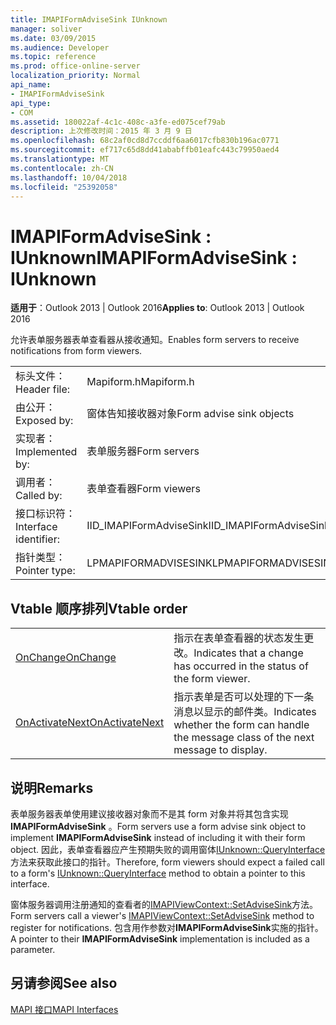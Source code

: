 ```yaml
---
title: IMAPIFormAdviseSink IUnknown
manager: soliver
ms.date: 03/09/2015
ms.audience: Developer
ms.topic: reference
ms.prod: office-online-server
localization_priority: Normal
api_name:
- IMAPIFormAdviseSink
api_type:
- COM
ms.assetid: 180022af-4c1c-408c-a3fe-ed075cef79ab
description: 上次修改时间：2015 年 3 月 9 日
ms.openlocfilehash: 68c2af0cd8d7ccddf6aa6017cfb830b196ac0771
ms.sourcegitcommit: ef717c65d8dd41ababffb01eafc443c79950aed4
ms.translationtype: MT
ms.contentlocale: zh-CN
ms.lasthandoff: 10/04/2018
ms.locfileid: "25392058"
---
```

# <a name="imapiformadvisesink--iunknown"></a><span data-ttu-id="b13a6-103">IMAPIFormAdviseSink : IUnknown</span><span class="sxs-lookup"><span data-stu-id="b13a6-103">IMAPIFormAdviseSink : IUnknown</span></span>

  
  
<span data-ttu-id="b13a6-104">**适用于**：Outlook 2013 | Outlook 2016</span><span class="sxs-lookup"><span data-stu-id="b13a6-104">**Applies to**: Outlook 2013 | Outlook 2016</span></span> 
  
<span data-ttu-id="b13a6-105">允许表单服务器表单查看器从接收通知。</span><span class="sxs-lookup"><span data-stu-id="b13a6-105">Enables form servers to receive notifications from form viewers.</span></span> 
  
|||
|:-----|:-----|
|<span data-ttu-id="b13a6-106">标头文件：</span><span class="sxs-lookup"><span data-stu-id="b13a6-106">Header file:</span></span>  <br/> |<span data-ttu-id="b13a6-107">Mapiform.h</span><span class="sxs-lookup"><span data-stu-id="b13a6-107">Mapiform.h</span></span>  <br/> |
|<span data-ttu-id="b13a6-108">由公开：</span><span class="sxs-lookup"><span data-stu-id="b13a6-108">Exposed by:</span></span>  <br/> |<span data-ttu-id="b13a6-109">窗体告知接收器对象</span><span class="sxs-lookup"><span data-stu-id="b13a6-109">Form advise sink objects</span></span>  <br/> |
|<span data-ttu-id="b13a6-110">实现者：</span><span class="sxs-lookup"><span data-stu-id="b13a6-110">Implemented by:</span></span>  <br/> |<span data-ttu-id="b13a6-111">表单服务器</span><span class="sxs-lookup"><span data-stu-id="b13a6-111">Form servers</span></span>  <br/> |
|<span data-ttu-id="b13a6-112">调用者：</span><span class="sxs-lookup"><span data-stu-id="b13a6-112">Called by:</span></span>  <br/> |<span data-ttu-id="b13a6-113">表单查看器</span><span class="sxs-lookup"><span data-stu-id="b13a6-113">Form viewers</span></span>  <br/> |
|<span data-ttu-id="b13a6-114">接口标识符：</span><span class="sxs-lookup"><span data-stu-id="b13a6-114">Interface identifier:</span></span>  <br/> |<span data-ttu-id="b13a6-115">IID_IMAPIFormAdviseSink</span><span class="sxs-lookup"><span data-stu-id="b13a6-115">IID_IMAPIFormAdviseSink</span></span>  <br/> |
|<span data-ttu-id="b13a6-116">指针类型：</span><span class="sxs-lookup"><span data-stu-id="b13a6-116">Pointer type:</span></span>  <br/> |<span data-ttu-id="b13a6-117">LPMAPIFORMADVISESINK</span><span class="sxs-lookup"><span data-stu-id="b13a6-117">LPMAPIFORMADVISESINK</span></span>  <br/> |
   
## <a name="vtable-order"></a><span data-ttu-id="b13a6-118">Vtable 顺序排列</span><span class="sxs-lookup"><span data-stu-id="b13a6-118">Vtable order</span></span>

|||
|:-----|:-----|
|[<span data-ttu-id="b13a6-119">OnChange</span><span class="sxs-lookup"><span data-stu-id="b13a6-119">OnChange</span></span>](imapiformadvisesink-onchange.md) <br/> |<span data-ttu-id="b13a6-120">指示在表单查看器的状态发生更改。</span><span class="sxs-lookup"><span data-stu-id="b13a6-120">Indicates that a change has occurred in the status of the form viewer.</span></span>  <br/> |
|[<span data-ttu-id="b13a6-121">OnActivateNext</span><span class="sxs-lookup"><span data-stu-id="b13a6-121">OnActivateNext</span></span>](imapiformadvisesink-onactivatenext.md) <br/> |<span data-ttu-id="b13a6-122">指示表单是否可以处理的下一条消息以显示的邮件类。</span><span class="sxs-lookup"><span data-stu-id="b13a6-122">Indicates whether the form can handle the message class of the next message to display.</span></span>  <br/> |
   
## <a name="remarks"></a><span data-ttu-id="b13a6-123">说明</span><span class="sxs-lookup"><span data-stu-id="b13a6-123">Remarks</span></span>

<span data-ttu-id="b13a6-124">表单服务器表单使用建议接收器对象而不是其 form 对象并将其包含实现**IMAPIFormAdviseSink** 。</span><span class="sxs-lookup"><span data-stu-id="b13a6-124">Form servers use a form advise sink object to implement **IMAPIFormAdviseSink** instead of including it with their form object.</span></span> <span data-ttu-id="b13a6-125">因此，表单查看器应产生预期失败的调用窗体[IUnknown::QueryInterface](https://msdn.microsoft.com/library/ms682521%28v=VS.85%29.aspx)方法来获取此接口的指针。</span><span class="sxs-lookup"><span data-stu-id="b13a6-125">Therefore, form viewers should expect a failed call to a form's [IUnknown::QueryInterface](https://msdn.microsoft.com/library/ms682521%28v=VS.85%29.aspx) method to obtain a pointer to this interface.</span></span> 
  
<span data-ttu-id="b13a6-126">窗体服务器调用注册通知的查看者的[IMAPIViewContext::SetAdviseSink](imapiviewcontext-setadvisesink.md)方法。</span><span class="sxs-lookup"><span data-stu-id="b13a6-126">Form servers call a viewer's [IMAPIViewContext::SetAdviseSink](imapiviewcontext-setadvisesink.md) method to register for notifications.</span></span> <span data-ttu-id="b13a6-127">包含用作参数对**IMAPIFormAdviseSink**实施的指针。</span><span class="sxs-lookup"><span data-stu-id="b13a6-127">A pointer to their **IMAPIFormAdviseSink** implementation is included as a parameter.</span></span> 
  
## <a name="see-also"></a><span data-ttu-id="b13a6-128">另请参阅</span><span class="sxs-lookup"><span data-stu-id="b13a6-128">See also</span></span>



[<span data-ttu-id="b13a6-129">MAPI 接口</span><span class="sxs-lookup"><span data-stu-id="b13a6-129">MAPI Interfaces</span></span>](mapi-interfaces.md)

